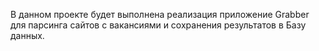В данном проекте будет выполнена реализация приложение Grabber для парсинга сайтов с вакансиями
и сохранения результатов в Базу данных.